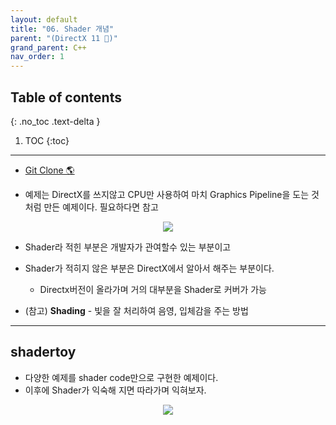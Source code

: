 ```yaml
---
layout: default
title: "06. Shader 개념"
parent: "(DirectX 11 🎇)"
grand_parent: C++
nav_order: 1
---
```


## Table of contents
{: .no_toc .text-delta }

1. TOC
{:toc}

---

* [Git Clone 🌎](https://github.com/EasyCoding-7/Directx11_Rasterization/tree/6/6_shaderconcepth)

* 예제는 DirectX를 쓰지않고 CPU만 사용하여 마치 Graphics Pipeline을 도는 것 처럼 만든 예제이다. 필요하다면 참고

<p align="center">
  <img src="https://taehyungs-programming-blog.github.io/blog/assets/images/cpp/d11/d11-6-1.jpg"/>
</p>

* Shader라 적힌 부분은 개발자가 관여할수 있는 부분이고
* Shader가 적히지 않은 부분은 DirectX에서 알아서 해주는 부분이다.
    * Directx버전이 올라가며 거의 대부분을 Shader로 커버가 가능

* (참고) **Shading** - 빛을 잘 처리하여 음영, 입체감을 주는 방법

---

## shadertoy

* 다양한 예제를 shader code만으로 구현한 예제이다.
* 이후에 Shader가 익숙해 지면 따라가며 익혀보자.

<p align="center">
  <img src="https://taehyungs-programming-blog.github.io/blog/assets/images/cpp/d11/d11-6-2.png"/>
</p>